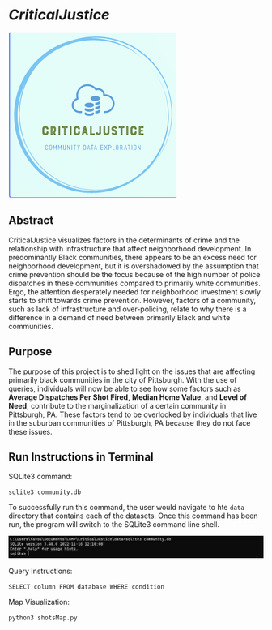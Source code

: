 # ***CriticalJustice***
 
![CriticalJustice](images/Logo.png)

## Abstract

CriticalJustice visualizes factors in the determinants of crime and the relationship with infrastructure that affect neighborhood development. In predominantly Black communities, there appears to be an excess need for neighborhood development, but it is overshadowed by the assumption that crime prevention should be the focus because of the high number of police dispatches in these communities compared to primarily white communities. Ergo, the attention desperately needed for neighborhood investment slowly starts to shift towards crime prevention. However, factors of a community, such as lack of infrastructure and over-policing, relate to why there is a difference in a demand of need between primarily Black and white communities.


## Purpose

The purpose of this project is to shed light on the issues that are affecting primarily black communities in the city of Pittsburgh. With the use of queries, individuals will now be able to see how some factors such as __Average Dispatches Per Shot Fired__, __Median Home Value__, and __Level of Need__, contribute to the marginalization of a certain community in Pittsburgh, PA. These factors tend to be overlooked by individuals that live in the suburban communities of Pittsburgh, PA because they do not face these issues.


## Run Instructions in Terminal

SQLite3 command:

```
sqlite3 community.db
```

To successfully run this command, the user would navigate to hte `data` directory that contains each of the datasets. Once this command has been run, the program will switch to the SQLite3 command line shell.

![SQL Command Shell](images/SQL.png)

Query Instructions:

``` 
SELECT column FROM database WHERE condition 
````

Map Visualization:

```
python3 shotsMap.py
```
